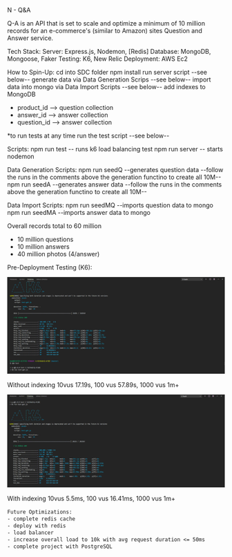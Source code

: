 N - Q&A

Q-A is an API that is set to scale and optimize a minimum of 10 million records for an e-commerce's (similar to Amazon) sites Question and Answer service.

Tech Stack:
Server: Express.js, Nodemon, [Redis]
Database: MongoDB, Mongoose, Faker
Testing: K6, New Relic
Deployment: AWS Ec2

How to Spin-Up:
 cd into SDC folder
 npm install
 run server script --see below--
 generate data via Data Generation Scrips --see below--
 import data into mongo via Data Import Scripts --see below--
 add indexes to MongoDB
  - product_id --> question collection
  - answer_id --> answer collection
  - question_id --> answer collection
 
*to run tests at any time run the test script --see below--


Scripts:
npm run test -- runs k6 load balancing test
npm run server -- starts nodemon

Data Generation Scripts:
npm run seedQ --generates question data --follow the runs in the comments above the generation functino to create all 10M--
npm run seedA --generates answer data --follow the runs in the comments above the generation functino to create all 10M--

Data Import Scripts:
npm run seedMQ --imports question data to mongo
npm run seedMA --imports answer data to mongo


Overall records total to 60 million
- 10 million questions 
- 10 million answers
- 40 million photos (4/answer)


Pre-Deployment Testing (K6):
 
 <img src='./k6Test10-17s.jpg'>

 Without indexing
  10vus     17.19s,
  100 vus   57.89s,
  1000 vus  1m+
  

  <img src='./k6Test10-16ms.jpg'>

  With indexing
   10vus     5.5ms,
   100 vus   16.41ms,
   1000 vus  1m+
    
    
    Future Optimizations:
    - complete redis cache
    - deploy with redis
    - load balancer
    - increase overall load to 10k with avg request duration <= 50ms
    - complete project with PostgreSQL
